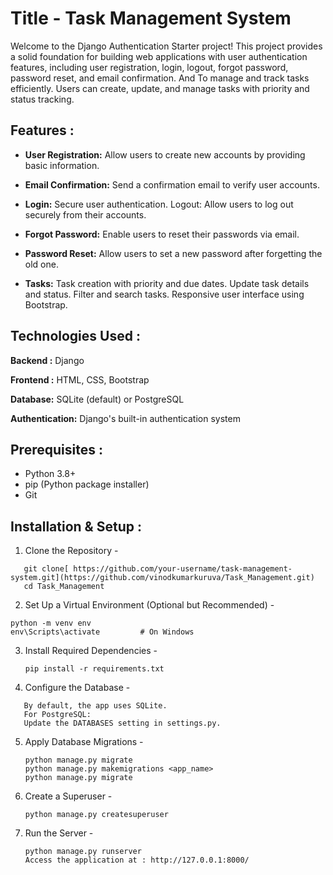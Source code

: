 # Title -  Task Management System

   Welcome to the Django Authentication Starter project! This project provides a solid foundation for building web applications with user authentication features, including user registration, login, logout, forgot password, password reset, and email confirmation. And To manage and track tasks efficiently. Users can create, update, and manage tasks with priority and status tracking.

## Features : 

- **User Registration:** Allow users to create new accounts by providing basic information. 

- **Email Confirmation:** Send a confirmation email to verify user accounts. 

- **Login:** Secure user authentication. Logout: Allow users to log out securely from their accounts. 

- **Forgot Password:** Enable users to reset their passwords via email. 

- **Password Reset:** Allow users to set a new password after forgetting the old one. 

- **Tasks:** Task creation with priority and due dates. Update task details and status. Filter and search tasks. Responsive user interface using Bootstrap.

## Technologies Used  :

**Backend   :**  Django

**Frontend :**  HTML, CSS, Bootstrap

**Database:**  SQLite (default) or PostgreSQL

**Authentication:** Django's built-in authentication system

## Prerequisites :

- Python 3.8+
- pip (Python package installer)
- Git

## Installation & Setup : 

1. Clone the Repository -
```
   git clone[ https://github.com/your-username/task-management-system.git](https://github.com/vinodkumarkuruva/Task_Management.git)
   cd Task_Management
```

2. Set Up a Virtual Environment (Optional but Recommended) -

```
python -m venv env
env\Scripts\activate         # On Windows
```

3. Install Required Dependencies -
   
   ```
   pip install -r requirements.txt
   ```
   
 4. Configure the Database -
    
   ```
      By default, the app uses SQLite.
      For PostgreSQL:
      Update the DATABASES setting in settings.py.
   ```

5. Apply Database Migrations -

   ```
   python manage.py migrate
   python manage.py makemigrations <app_name>
   python manage.py migrate
   ```

6. Create a Superuser -

   ```
   python manage.py createsuperuser
   ```
   
7. Run the Server -
   ```
   python manage.py runserver
   Access the application at : http://127.0.0.1:8000/
 ```
